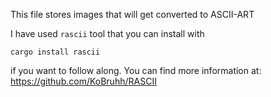 This file stores images that will get converted to ASCII-ART

I have used `rascii` tool that you can install with

`cargo install rascii`

if you want to follow along. You can find more information at:
https://github.com/KoBruhh/RASCII

